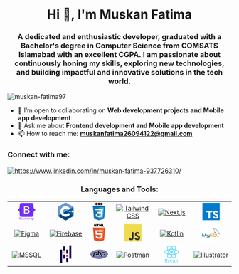 <h1 align="center">Hi 👋, I'm Muskan Fatima</h1>
<h3 align="center">A dedicated and enthusiastic developer, graduated with a Bachelor's degree in Computer Science from COMSATS Islamabad with an excellent CGPA. I am passionate about continuously honing my skills, exploring new technologies, and building impactful and innovative solutions in the tech world.</h3>

<p align="left"> <img src="https://komarev.com/ghpvc/?username=muskan-fatima97&label=Profile%20views&color=0e75b6&style=flat" alt="muskan-fatima97" /> </p>


- 👯 I’m open to collaborating on **Web development projects and Mobile app development**
- 💬 Ask me about **Frontend development and Mobile app development**
- 📫 How to reach me: **muskanfatima26094122@gmail.com**

<h3 align="left">Connect with me:</h3>
<p align="left">
<a href="https://linkedin.com/in/https://www.linkedin.com/in/muskan-fatima-937726310/" target="blank"><img align="center" src="https://raw.githubusercontent.com/rahuldkjain/github-profile-readme-generator/master/src/images/icons/Social/linked-in-alt.svg" alt="https://www.linkedin.com/in/muskan-fatima-937726310/" height="30" width="40" /></a>
</p>
<h3 align="center">Languages and Tools:</h3>
<div align="center">
  <table>
    <tr>
      <td align="center" width="96">
        <a href="https://getbootstrap.com" target="_blank">
          <img src="https://raw.githubusercontent.com/devicons/devicon/master/icons/bootstrap/bootstrap-plain-wordmark.svg" width="40" height="40" alt="Bootstrap" />
        </a>
      </td>
      <td align="center" width="96">
        <a href="https://www.w3schools.com/cpp/" target="_blank">
          <img src="https://raw.githubusercontent.com/devicons/devicon/master/icons/cplusplus/cplusplus-original.svg" width="40" height="40" alt="C++" />
        </a>
      </td>
      <td align="center" width="96">
        <a href="https://www.w3schools.com/css/" target="_blank">
          <img src="https://raw.githubusercontent.com/devicons/devicon/master/icons/css3/css3-original-wordmark.svg" width="40" height="40" alt="CSS3" />
        </a>
      </td>
      <td align="center" width="96">
        <a href="https://tailwindcss.com/" target="_blank">
          <img src="https://www.vectorlogo.zone/logos/tailwindcss/tailwindcss-icon.svg" width="40" height="40" alt="Tailwind CSS" />
        </a>
      </td>
      <td align="center" width="96">
        <a href="https://nextjs.org/" target="_blank">
          <img src="https://cdn.worldvectorlogo.com/logos/nextjs-2.svg" width="40" height="40" alt="Next.js" />
        </a>
      </td>
      <td align="center" width="96">
        <a href="https://www.typescriptlang.org/" target="_blank">
          <img src="https://raw.githubusercontent.com/devicons/devicon/master/icons/typescript/typescript-original.svg" width="40" height="40" alt="TypeScript" />
        </a>
      </td>
    </tr>
    <tr>
      <td align="center" width="96">
        <a href="https://www.figma.com/" target="_blank">
          <img src="https://www.vectorlogo.zone/logos/figma/figma-icon.svg" width="40" height="40" alt="Figma" />
        </a>
      </td>
      <td align="center" width="96">
        <a href="https://firebase.google.com/" target="_blank">
          <img src="https://www.vectorlogo.zone/logos/firebase/firebase-icon.svg" width="40" height="40" alt="Firebase" />
        </a>
      </td>
      <td align="center" width="96">
        <a href="https://www.w3.org/html/" target="_blank">
          <img src="https://raw.githubusercontent.com/devicons/devicon/master/icons/html5/html5-original-wordmark.svg" width="40" height="40" alt="HTML5" />
        </a>
      </td>
      <td align="center" width="96">
        <a href="https://developer.mozilla.org/en-US/docs/Web/JavaScript" target="_blank">
          <img src="https://raw.githubusercontent.com/devicons/devicon/master/icons/javascript/javascript-original.svg" width="40" height="40" alt="JavaScript" />
        </a>
      </td>
      <td align="center" width="96">
        <a href="https://kotlinlang.org" target="_blank">
          <img src="https://www.vectorlogo.zone/logos/kotlinlang/kotlinlang-icon.svg" width="40" height="40" alt="Kotlin" />
        </a>
      </td>
      <td align="center" width="96">
        <a href="https://www.mysql.com/" target="_blank">
          <img src="https://raw.githubusercontent.com/devicons/devicon/master/icons/mysql/mysql-original-wordmark.svg" width="40" height="40" alt="MySQL" />
        </a>
      </td>
    </tr>
    <tr>
      <td align="center" width="96">
        <a href="https://www.microsoft.com/en-us/sql-server" target="_blank">
          <img src="https://www.svgrepo.com/show/303229/microsoft-sql-server-logo.svg" width="40" height="40" alt="MSSQL" />
        </a>
      </td>
      <td align="center" width="96">
        <a href="https://pandas.pydata.org/" target="_blank">
          <img src="https://raw.githubusercontent.com/devicons/devicon/master/icons/pandas/pandas-original.svg" width="40" height="40" alt="Pandas" />
        </a>
      </td>
      <td align="center" width="96">
        <a href="https://www.php.net" target="_blank">
          <img src="https://raw.githubusercontent.com/devicons/devicon/master/icons/php/php-original.svg" width="40" height="40" alt="PHP" />
        </a>
      </td>
      <td align="center" width="96">
        <a href="https://postman.com" target="_blank">
          <img src="https://www.vectorlogo.zone/logos/getpostman/getpostman-icon.svg" width="40" height="40" alt="Postman" />
        </a>
      </td>
      <td align="center" width="96">
        <a href="https://reactjs.org/" target="_blank">
          <img src="https://raw.githubusercontent.com/devicons/devicon/master/icons/react/react-original-wordmark.svg" width="40" height="40" alt="React" />
        </a>
      </td>
      <td align="center" width="96">
        <a href="https://www.adobe.com/in/products/illustrator.html" target="_blank">
          <img src="https://www.vectorlogo.zone/logos/adobe_illustrator/adobe_illustrator-icon.svg" width="40" height="40" alt="Illustrator" />
        </a>
      </td>
    </tr>
  </table>
</div>

